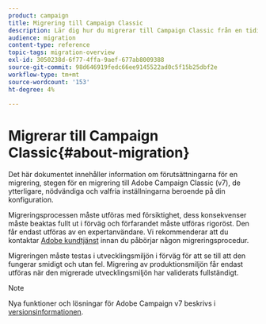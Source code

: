 ```yaml
---
product: campaign
title: Migrering till Campaign Classic
description: Lär dig hur du migrerar till Campaign Classic från en tidigare Campaign-version
audience: migration
content-type: reference
topic-tags: migration-overview
exl-id: 3050238d-6f77-4ffa-9aef-677ab8009388
source-git-commit: 98d646919fedc66ee9145522ad0c5f15b25dbf2e
workflow-type: tm+mt
source-wordcount: '153'
ht-degree: 4%

---
```


# Migrerar till Campaign Classic{#about-migration}

Det här dokumentet innehåller information om förutsättningarna för en migrering, stegen för en migrering till Adobe Campaign Classic (v7), de ytterligare, nödvändiga och valfria inställningarna beroende på din konfiguration.

Migreringsprocessen måste utföras med försiktighet, dess konsekvenser måste beaktas fullt ut i förväg och förfarandet måste utföras rigoröst. Den får endast utföras av en expertanvändare. Vi rekommenderar att du kontaktar [Adobe kundtjänst](https://helpx.adobe.com/sv/enterprise/admin-guide.html/enterprise/using/support-for-experience-cloud.ug.html) innan du påbörjar någon migreringsprocedur.

Migreringen måste testas i utvecklingsmiljön i förväg för att se till att den fungerar smidigt och utan fel. Migrering av produktionsmiljön får endast utföras när den migrerade utvecklingsmiljön har validerats fullständigt.

>[!NOTE]
>
>Nya funktioner och lösningar för Adobe Campaign v7 beskrivs i [versionsinformationen](../../rn/using/latest-release.md).
